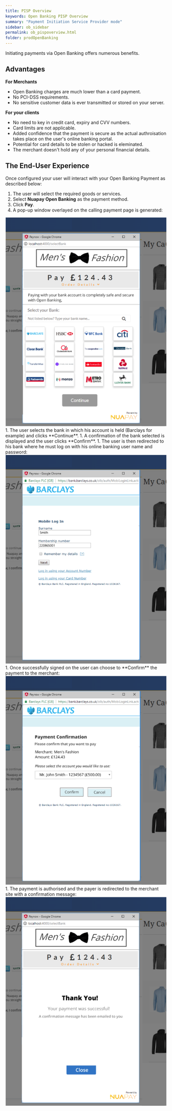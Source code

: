 ```yaml
---
title: PISP Overview
keywords: Open Banking PISP Overview
summary: "Payment Initiation Service Provider mode"
sidebar: ob_sidebar
permalink: ob_pispoverview.html
folder: prodOpenBanking
---
```


Initiating payments via Open Banking offers numerous benefits.

## Advantages

**For Merchants**

* Open Banking charges are much lower than a card payment.
* No PCI-DSS requirements.
* No sensitive customer data is ever transmitted or stored on your server.


**For your clients**

* No need to key in credit card, expiry and CVV numbers.
* Card limits are not applicable.
* Added confidence that the payment is secure as the actual authroisation takes place on the user's online banking portal.
* Potential for card details to be stolen or hacked is eleminated.
* The merchant doesn't hold any of your personal financial details.

## The End-User Experience

Once configured your user will interact with your Open Banking Payment as described below:

1. The user will select the required goods or services.
1. Select **Nuapay Open Banking** as the payment method.
1. Click **Pay**.
1. A pop-up window overlayed on the calling payment page is generated:
<img src = "images/ob_1_selectbnk3.png">
1. The user selects the bank in which his account is held (Barclays for example) and clicks **Continue**.
1. A confirmation of the bank selected is displayed and the user clicks **Confirm**.
1. The user is then redirected to his bank where he must log on with his online banking user name and password:
<img src="images/ob_2_bnklogon.png">
1. Once successfully signed on the user can choose to **Confirm** the payment to the merchant:
<img src ="images/ob_3_bnkconfirm.png">
1. The payment is authorised and the payer is redirected to the merchant site with a confirmation message:
<img src="images/ob_4_conf.png">












